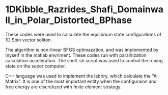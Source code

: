 # 1DKibble_Razrides_Shafi_Domainwall_in_Polar_Distorted_BPhase

These codes were used to calculate the equlibrium state configurations of 1D Spin vector soliton.

The algorithm is non-linear BFGS optimazation, and was implemented by myself in the matlab envriment. 
These codes run with parallrization calculation acceleration. The shell .sh script was used to control the 
runing state on the super computer.

C++ language was used to implement the labriry, which calculate the "A-Matrix". It is one of the most important 
entity when the configuraion and free energy are discretized with finite element strategy. 
